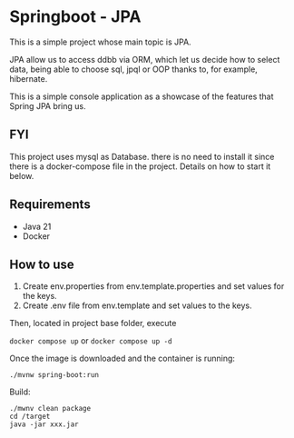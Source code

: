 # Springboot - JPA

This is a simple project whose main topic is JPA.

JPA allow us to access ddbb via ORM, which let us decide how to select data, being able to choose sql, jpql or OOP thanks to, for example, hibernate.

This is a simple console application as a showcase of the features that Spring JPA bring us.

## FYI

This project uses mysql as Database. there is no need to install it since there is a docker-compose file in the project. Details on how to start it below.

## Requirements

* Java 21
* Docker

## How to use

 1. Create env.properties from env.template.properties and set values for the keys.
 2. Create .env file from env.template and set values to the keys.

Then, located in project base folder, execute

`docker compose up` or `docker compose up -d`


Once the image is downloaded and the container is running:

`./mvnw spring-boot:run`
 

Build:

```
./mwnv clean package
cd /target
java -jar xxx.jar
```
